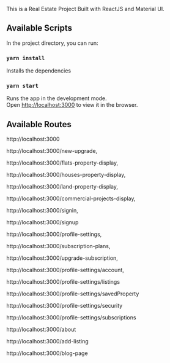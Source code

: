 This is a Real Estate Project Built with ReactJS and Material UI.

## Available Scripts

In the project directory, you can run:

### `yarn install`

Installs the dependencies<br />

### `yarn start`

Runs the app in the development mode.<br />
Open [http://localhost:3000](http://localhost:3000) to view it in the browser.

## Available Routes

http://localhost:3000

http://localhost:3000/new-upgrade,

http://localhost:3000/flats-property-display,  

http://localhost:3000/houses-property-display,

http://localhost:3000/land-property-display, 

http://localhost:3000/commercial-projects-display, 

http://localhost:3000/signin,

http://localhost:3000/signup

http://localhost:3000/profile-settings,

http://localhost:3000/subscription-plans,

http://localhost:3000/upgrade-subscription,

http://localhost:3000/profile-settings/account,

http://localhost:3000/profile-settings/listings

http://localhost:3000/profile-settings/savedProperty

http://localhost:3000/profile-settings/security

http://localhost:3000/profile-settings/subscriptions

http://localhost:3000/about

http://localhost:3000/add-listing

http://localhost:3000/blog-page


